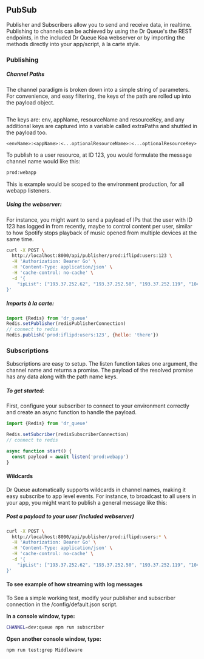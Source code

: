 ## PubSub
Publisher and Subscribers allow you to send and receive data, in realtime. Publishing to channels can be achieved by using the Dr Queue's the REST endpoints, in the included Dr Queue Koa webserver or by importing the  methods directly into your app/script, à la carte style.


### Publishing

##### Channel Paths

The channel paradigm is broken down into a simple string of parameters. For convenience, and easy filtering, the keys of the path are rolled up into the payload object.

```

```

The keys are: env, appName, resourceName and resourceKey, and any additional keys are captured into a variable called extraPaths and shuttled in the payload too.

```
<envName>:<appName>:<...optionalResourceName>:<...optionalResourceKey>
```

To publish to a user resource, at ID 123, you would formulate the message channel name would like this:

```js
prod:webapp
```

This is example would be scoped to the environment production, for all webapp listeners.

##### Using the webserver:

For instance, you might want to send a payload of IPs that the user with ID 123 has logged in from recently, maybe to control content per user, similar to how Spotify stops playback of music opened from multiple devices at the same time.

```sh
curl -X POST \
  http://localhost:8000/api/publisher/prod:iflipd:users:123 \
  -H 'Authorization: Bearer Go' \
  -H 'Content-Type: application/json' \
  -H 'cache-control: no-cache' \
  -d '{
	"ipList": ["193.37.252.62", "193.37.252.50", "193.37.252.119", "104.200.153.73"]
}'
```

##### Imports à la carte:

```js
import {Redis} from 'dr_queue'
Redis.setPublisher(redisPublisherConnection)
// connect to redis
Redis.publish('prod:iflipd:users:123', {hello: 'there'})
```

### Subscriptions

Subscriptions are easy to setup. The listen function takes one argument, the channel name and returns a promise. The payload of the resolved promise has any data along with the path name keys.

##### To get started:

First, configure your subscriber to connect to your environment correctly and create an async function to handle the payload.

```js
import {Redis} from 'dr_queue'

Redis.setSubcriber(redisSubscriberConnection)
// connect to redis

async function start() {
  const payload = await listen('prod:webapp')
}
```

#### Wildcards

Dr Queue automatically supports wildcards in channel names, making it easy subscribe to app level events. For instance, to broadcast to all users in your app, you might want to publish a general message like this:


##### Post a payload to your user (included webserver)
```sh
curl -X POST \
  http://localhost:8000/api/publisher/prod:iflipd:users:* \
  -H 'Authorization: Bearer Go' \
  -H 'Content-Type: application/json' \
  -H 'cache-control: no-cache' \
  -d '{
	"ipList": ["193.37.252.62", "193.37.252.50", "193.37.252.119", "104.200.153.73"]
}'
```

#### To see example of how streaming with log messages

To See a simple working test, modify your publisher and subscriber connection in the /config/default.json script.


<b>In a console window, type:</b>

```sh
CHANNEL=dev:queue npm run subscriber
```

<b>Open another console window, type:</b>

```sh
npm run test:grep Middleware
```
